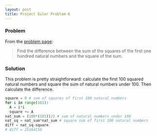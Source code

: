 ```yaml
---
layout: post
title: Project Euler Problem 6 
---
```


### Problem 
From the [problem page](https://projecteuler.net/problem=6):
>Find the difference between the sum of the squares of the first one hundred natural numbers and the square of the sum.

### Solution 
This problem is pretty straightforward: calculate the first 100 squared natural numbers 
and square the sum of natural numbers under 100. Then calculate the difference. 

```python
square = 0 # sum of squares of first 100 natural numbers
for i in range(101):
  A = i*i
  square += A
nat_sum = (100*(101))/2 # sum of natural numbers under 100
nat_sq = nat_sum*nat_sum # square sum of first 100 natural numbers
diff = nat_sq-square 
# diff = 25164150
```
